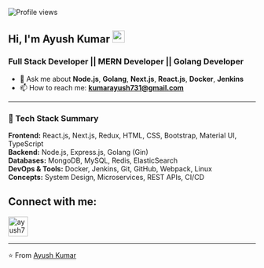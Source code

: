 ![Profile views](https://gpvc.arturio.dev/ayushkumar731)

## Hi, I'm Ayush Kumar <img src="https://media.giphy.com/media/hvRJCLFzcasrR4ia7z/giphy.gif" width="25px">
### Full Stack Developer || MERN Developer || Golang Developer

- 💬 Ask me about **Node.js**, **Golang**, **Next.js**, **React.js**, **Docker**, **Jenkins**
- 📫 How to reach me: **kumarayush731@gmail.com**

---

### 🧠 Tech Stack Summary

**Frontend:** React.js, Next.js, Redux, HTML, CSS, Bootstrap, Material UI, TypeScript  
**Backend:** Node.js, Express.js, Golang (Gin)  
**Databases:** MongoDB, MySQL, Redis, ElasticSearch  
**DevOps & Tools:** Docker, Jenkins, Git, GitHub, Webpack, Linux  
**Concepts:** System Design, Microservices, REST APIs, CI/CD  


<h2 align="left">Connect with me:</h2>
<p align="left">
<a href="https://linkedin.com/in/ayush731" target="_blank">
<img align="center" src="https://cdn.jsdelivr.net/gh/devicons/devicon/icons/linkedin/linkedin-original.svg" alt="ayush731" height="40" width="40" />
</a>
</p>

---

⭐️ From [Ayush Kumar](https://github.com/ayushkumar731)
